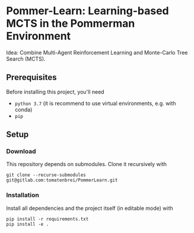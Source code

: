 # Pommer-Learn: Learning-based MCTS in the Pommerman Environment

Idea: Combine Multi-Agent Reinforcement Learning and Monte-Carlo Tree Search (MCTS).

## Prerequisites

Before installing this project, you'll need

* `python 3.7` (it is recommend to use virtual environments, e.g. with conda)
* `pip`

## Setup

### Download

This repository depends on submodules. Clone it recursively with

```
git clone --recurse-submodules git@gitlab.com:tomatenbrei/PommerLearn.git
```

### Installation

Install all dependencies and the project itself (in editable mode) with

```
pip install -r requirements.txt
pip install -e .
```